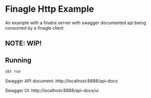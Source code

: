 # Finagle Http Example

An example with a finatra server with swagger documented api being consumed by
a finagle client

## NOTE: WIP!

## Running
```sh
sbt run
```


Swagger API document: http://localhost:8888/api-docs

Swagger UI: http://localhost:8888/api-docs/ui